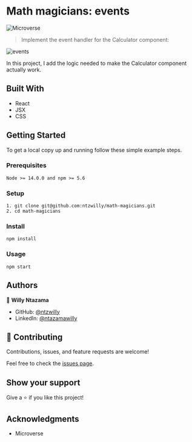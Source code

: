 # Math magicians: events

![Microverse](https://img.shields.io/badge/Microverse-blueviolet)

> Implement the event handler for the Calculator component:

![events](https://user-images.githubusercontent.com/9049260/138110832-e4d37ff8-1330-4fc8-a873-27544e66fb6d.png)

In this project, I add the logic needed to make the Calculator component actually work.
## Built With

- React
- JSX
- CSS

## Getting Started

To get a local copy up and running follow these simple example steps.

### Prerequisites

    Node >= 14.0.0 and npm >= 5.6

### Setup

    1. git clone git@github.com:ntzwilly/math-magicians.git
    2. cd math-magicians

### Install

    npm install

### Usage

    npm start

## Authors

👤 **Willy Ntazama**

- GitHub: [@ntzwilly](https://github.com/ntzwilly)
- LinkedIn: [@ntazamawilly](https://linkedin.com/in/ntazama-willy-b676b7aa)
## 🤝 Contributing

Contributions, issues, and feature requests are welcome!

Feel free to check the [issues page](../../issues/).

## Show your support

Give a ⭐️ if you like this project!

## Acknowledgments

- Microverse